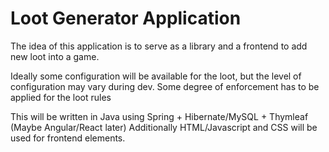 # Loot Generator Application

The idea of this application is to serve as a library and a frontend to add new loot into a game.

Ideally some configuration will be available for the loot, but the level of configuration may vary during dev.
Some degree of enforcement has to be applied for the loot rules

This will be written in Java using Spring + Hibernate/MySQL + Thymleaf (Maybe Angular/React later)
Additionally HTML/Javascript and CSS will be used for frontend elements.
